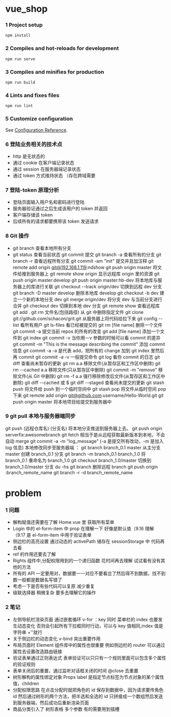 # vue_shop

### 1 Project setup

```
npm install
```

### 2 Compiles and hot-reloads for development

```
npm run serve
```

### 3 Compiles and minifies for production

```
npm run build
```

### 4 Lints and fixes files

```
npm run lint
```

### 5 Customize configuration

See [Configuration Reference](https://cli.vuejs.org/config/).

### 6 登陆业务相关的技术点

- http 是无状态的
- 通过 cookie 在客户端记录状态
- 通过 session 在服务器端记录状态
- 通过 token 方式维持状态 （存在跨域需要

### 7 登陆-token 原理分析

- 登陆页面输入用户名和密码进行登陆
- 服务器验证通过之后生成该用户的 token 并返回
- 客户端存储该 token
- 后续所有的请求都要携带该 token 发送请求

### 8 Git 操作

- git branch 查看本地所有分支
- git status 查看当前状态
  git commit 提交
  git branch -a 查看所有的分支
  git branch -r 查看远程所有分支
  git commit -am "init" 提交并且加注释
  git remote add origin git@192.168.1.119:ndshow
  git push origin master 将文件给推到服务器上
  git remote show origin 显示远程库 origin 里的资源
  git push origin master:develop
  git push origin master:hb-dev 将本地库与服务器上的库进行关联
  git checkout --track origin/dev 切换到远程 dev 分支
  git branch -D master develop 删除本地库 develop
  git checkout -b dev 建立一个新的本地分支 dev
  git merge origin/dev 将分支 dev 与当前分支进行合并
  git checkout dev 切换到本地 dev 分支
  git remote show 查看远程库
  git add .
  git rm 文件名(包括路径) 从 git 中删除指定文件
  git clone git://github.com/schacon/grit.git 从服务器上将代码给拉下来
  git config --list 看所有用户
  git ls-files 看已经被提交的
  git rm [file name] 删除一个文件
  git commit -a 提交当前 repos 的所有的改变
  git add [file name] 添加一个文件到 git index
  git commit -v 当你用－v 参数的时候可以看 commit 的差异
  git commit -m "This is the message describing the commit" 添加 commit 信息
  git commit -a -a 是代表 add，把所有的 change 加到 git index 里然后再 commit
  git commit -a -v 一般提交命令
  git log 看你 commit 的日志
  git diff 查看尚未暂存的更新
  git rm a.a 移除文件(从暂存区和工作区中删除)
  git rm --cached a.a 移除文件(只从暂存区中删除)
  git commit -m "remove" 移除文件(从 Git 中删除)
  git rm -f a.a 强行移除修改后文件(从暂存区和工作区中删除)
  git diff --cached 或 \$ git diff --staged 查看尚未提交的更新
  git stash push 将文件给 push 到一个临时空间中
  git stash pop 将文件从临时空间 pop 下来
  git remote add origin git@github.com:username/Hello-World.git
  git push origin master 将本地项目给提交到服务器中

### 9 git pull 本地与服务器端同步

git push (远程仓库名) (分支名) 将本地分支推送到服务器上去。
git push origin serverfix:awesomebranch
git fetch 相当于是从远程获取最新版本到本地，不会自动 merge
git commit -a -m "log_message" (-a 是提交所有改动，-m 是加入 log 信息) 本地修改同步至服务器端 ：
git branch branch_0.1 master 从主分支 master 创建 branch_0.1 分支
git branch -m branch_0.1 branch_1.0 将 branch_0.1 重命名为 branch_1.0
git checkout branch_1.0/master 切换到 branch_1.0/master 分支
du -hs
git branch 删除远程 branch
git push origin :branch_remote_name
git branch -r -d branch_remote_name

# problem

### 1 问题

- 解构赋值还需要在了解 Home.vue 里 获取所有菜单
- Login 中的 el-form-item 中 prop 在理解一下 好像是默认值（9.16 理解 （9.17 是 el-form-item 中用于验证表单
- 侧边栏的高亮设置 通过动态的 activePath 储存在 sessionStorage 中 代码再去看
- ref 的作用还要去了解
- Rights 组件中,分配权限用到的一个递归函数 花时间再去理解 试试看有没有其他的方法
- 所有的 API 一定要用对，数据要一一对应不要看岔了然后得不到数据，找不到数一般都是数据名写错了
- 考虑一下是否有些代码可以复原 减少重复
- 级联选择器 稍微复杂 要多去理解它的操作

### 2 笔记

- 左侧导航栏渲染页面 通过嵌套循环 v-for ：key 同时 菜单栏的 index 也要发生动态变化 否则会引起所有下拉框同时行动，可以与 key 值相同,index 值是字符串 +''就行
- 关于侧边栏的动态变化 v-bind 突出重要作用
- 布局页面时 Element 组件库中的属性也很重要 例如侧边栏的 router 可以通过属性去设置改造路由链接
- 验证表单通过正则表达式 表单验证可以只只有一个规则里面可以包含多个属性的验证规则
- 表单关闭后的重置，通过监听对话框关闭的时间 @close 去重置
- 树形解构的属性绑定对象 Props label 是指定节点标签为节点对象的某个属性值，children
- 分配权限思路 在点击分配时就把角色的 id 保存到数据中，因为请求要传角色 id 然后通过树形的两个方法，把半选和全选的 id 只拼接成一个数组然后发送到服务器端，然后成功后重新渲染页面
- 商品分类引入了 树形表格 多个参数 有的需要用到插槽
